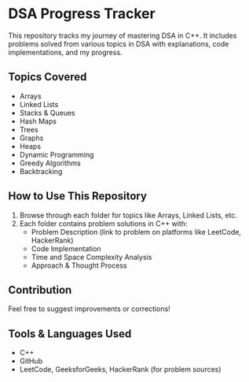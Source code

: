 # DSA Progress Tracker

This repository tracks my journey of mastering DSA in C++. It includes problems solved from various topics in DSA with explanations, code implementations, and my progress.

## Topics Covered
- Arrays
- Linked Lists
- Stacks & Queues
- Hash Maps
- Trees
- Graphs
- Heaps
- Dynamic Programming
- Greedy Algorithms
- Backtracking

## How to Use This Repository

1. Browse through each folder for topics like Arrays, Linked Lists, etc.
2. Each folder contains problem solutions in C++ with:
   - Problem Description (link to problem on platforms like LeetCode, HackerRank)
   - Code Implementation
   - Time and Space Complexity Analysis
   - Approach & Thought Process

## Contribution
Feel free to suggest improvements or corrections!
## Tools & Languages Used
- C++
- GitHub
- LeetCode, GeeksforGeeks, HackerRank (for problem sources)
